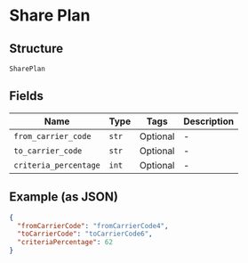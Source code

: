 
# Share Plan

## Structure

`SharePlan`

## Fields

| Name | Type | Tags | Description |
|  --- | --- | --- | --- |
| `from_carrier_code` | `str` | Optional | - |
| `to_carrier_code` | `str` | Optional | - |
| `criteria_percentage` | `int` | Optional | - |

## Example (as JSON)

```json
{
  "fromCarrierCode": "fromCarrierCode4",
  "toCarrierCode": "toCarrierCode6",
  "criteriaPercentage": 62
}
```

